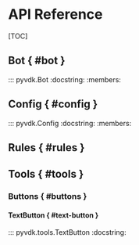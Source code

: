 # API Reference

[TOC]

## Bot { #bot }

::: pyvdk.Bot
    :docstring:
    :members:

## Config { #config }
::: pyvdk.Config
    :docstring:
    :members:

## Rules { #rules }

## Tools { #tools }
### Buttons { #buttons }
#### TextButton { #text-button }
::: pyvdk.tools.TextButton
    :docstring:
